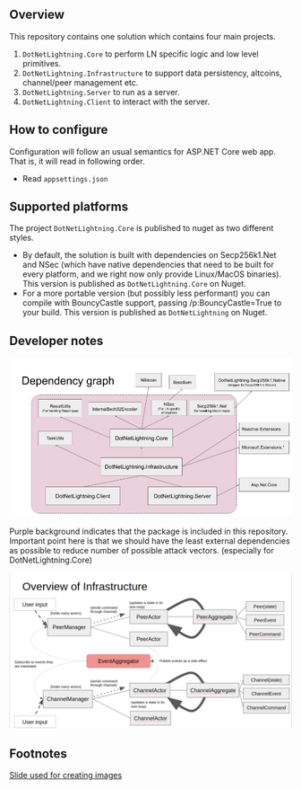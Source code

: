 ## Overview

This repository contains one solution which contains four main projects.

1. `DotNetLightning.Core` to perform LN specific logic and low level primitives.
2. `DotNetLightning.Infrastructure` to support data persistency, altcoins, channel/peer management etc.
3. `DotNetLightning.Server` to run as a server.
4. `DotNetLightning.Client` to interact with the server.

## How to configure

Configuration will follow an usual semantics for ASP.NET Core web app.
That is, it will read in following order.

* Read `appsettings.json`

## Supported platforms

The project `DotNetLightning.Core` is published to nuget as two different styles.

* By default, the solution is built with dependencies on Secp256k1.Net and NSec (which have native dependencies that need to be built for every platform, and we right now only provide Linux/MacOS binaries). This version is published as `DotNetLightning.Core` on Nuget.
* For a more portable version (but possibly less performant) you can compile with BouncyCastle support, passing /p:BouncyCastle=True to your build. This version is published as `DotNetLightning` on Nuget.

## Developer notes

![Alt text](images/Package_Dependency_Graph.png?raw=true "Package dependency graph")

Purple background indicates that the package is included in this repository.
Important point here is that we should have the least external dependencies as possible to reduce number of possible
attack vectors. (especially for DotNetLightning.Core)

![Alt text](images/Architecture01.png?raw=true "Infrastructure Architecture in one image")

## Footnotes

[Slide used for creating images](https://docs.google.com/presentation/d/1GKByCIPef3wwM_RMGQFcdsme2dVyQWHL_kp6t67eFRw/edit?usp=sharing)
